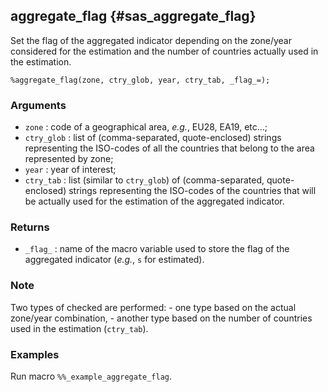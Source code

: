## aggregate_flag {#sas_aggregate_flag}
Set the flag of the aggregated indicator depending on the zone/year considered
for the estimation and the number of countries actually used in the estimation.

	%aggregate_flag(zone, ctry_glob, year, ctry_tab, _flag_=);

### Arguments
* `zone` : code of a geographical area, _e.g._, EU28, EA19, etc...;
* `ctry_glob` : list of (comma-separated, quote-enclosed) strings representing the ISO-codes 
	of all the countries that belong to the area represented by zone;
* `year` : year of interest;
* `ctry_tab` : list (similar to `ctry_glob`) of (comma-separated, quote-enclosed) strings 
	representing the ISO-codes of the countries that will be actually used for the estimation
	of the aggregated indicator.

### Returns
* `_flag_` : name of the macro variable used to store the flag of the aggregated indicator (_e.g._,
	`s` for estimated). 

### Note
Two types of checked are performed:	
	- one type based on the actual zone/year combination,
	- another type based on the number of countries used in the estimation (`ctry_tab`).
 
### Examples
Run macro `%%_example_aggregate_flag`.
